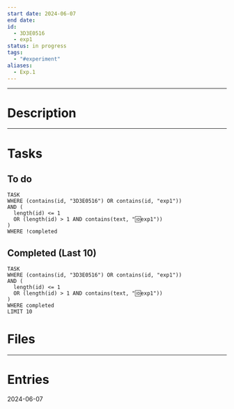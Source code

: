 ```yaml
---
start date: 2024-06-07
end date: 
id:
  - 3D3E0516
  - exp1
status: in progress
tags:
  - "#experiment"
aliases:
  - Exp.1
---
```

---
# Description


---
# Tasks
## To do
```dataview
TASK
WHERE (contains(id, "3D3E0516") OR contains(id, "exp1"))
AND (
  length(id) <= 1 
  OR (length(id) > 1 AND contains(text, "🆔exp1"))
)
WHERE !completed
```
## Completed (Last 10)
```dataview
TASK
WHERE (contains(id, "3D3E0516") OR contains(id, "exp1"))
AND (
  length(id) <= 1 
  OR (length(id) > 1 AND contains(text, "🆔exp1"))
)
WHERE completed
LIMIT 10
```
# Files


---
# Entries
2024-06-07